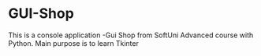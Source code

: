 # GUI-Shop
This is a console application -Gui Shop from SoftUni Advanced course with Python. Main purpose is to learn Tkinter
